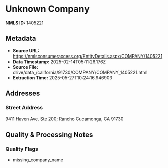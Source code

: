 # Unknown Company

**NMLS ID:** 1405221

## Metadata
- **Source URL:** https://nmlsconsumeraccess.org/EntityDetails.aspx/COMPANY/1405221
- **Data Timestamp:** 2025-02-14T05:11:26.176Z
- **Source File:** drive/data_/california/91730/COMPANY/COMPANY_1405221.html
- **Extraction Time:** 2025-05-27T10:24:16.946903

## Addresses
### Street Address
9411 Haven Ave. Ste 200; Rancho Cucamonga, CA 91730

## Quality & Processing Notes
### Quality Flags
- missing_company_name
